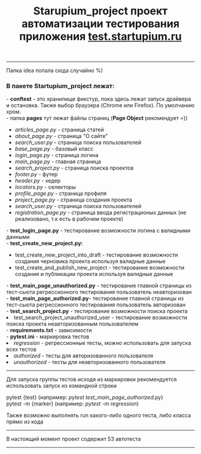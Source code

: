 <h1 align="center">Starupium_project проект автоматизации тестирования приложения <a href="https://test.startupium.ru">test.startupium.ru</a></h1><br>

---

Папка idea попала сюда случайно %)<br>
<h3>В пакете Startupium_project лежат:</h3>
- <b>conftest</b> - это хранилище фикстур, пока здесь лежат запуск драйвера и остановка. Также выбор браузера (Chrome или Firefox). По умолчанию хром.<br>
- папка <b>pages</b> тут лежат файлы страниц (<b>Page Object</b> рекомендует =))<br>
<ul>
<li> <i>articles_page.py</i> - страница статей<br></li>
<li> <i>about_page.py</i> - страница "О сайте"<br></li>
<li> <i>search_user.py</i> - страница поиска пользователей<br></li>
<li> <i>base_page.py</i> - базовый класс<br></li>
<li> <i>login_page.py</i> - страница логина<br></li>
<li> <i>main_page.py</i> - главная страница<br></li>
<li> <i>search_project.py</i> - страница поиска проектов<br></li>
<li> <i>footer.py</i> - футер<br></li>
<li> <i>header.py</i> -  хедер<br></li>
<li> <i>locators.py</i> - селекторы<br></li>
<li> <i>profile_page.py</i> - страница профиля<br></li>
<li> <i>project_page.py</i> - страница создания проекта<br></li>
<li> <i>search_user.py</i> - страница поиска пользователей<br></li>
<li> <i>registration_page.py</i> - страница ввода регистрационых данных (не реализовано, т.к есть в рабочем проекте)<br></li>
</ul>
- <b>test_login_page.py</b> - тестирование возможности логина с валидными данными<br>
- <b>test_create_new_project.py:</b>
<ul>
<li> test_create_new_project_into_draft - тестирование возможности создания черновика проекта используя валидные данные<br></li>
<li> test_create_and_publish_new_project - тестирование возможности создания и публикации проекта используя валидные данные<br></li>
</ul>
- <b>test_main_page_unauthorized.py</b> - тестирование главной страницы из тест-сьюта регрессионного тестирования пользователь неавторизован<br>
- <b>test_main_page_authorized.py</b>- тестирование главной страницы из тест-сьюта регрессионного тестирования пользователь авторизован<br>
- <b>test_search_project.py</b> - тестирование возможности поиска проекта<br>
    <li> test_search_project_unauthorized_user - тестирование возможности поиска проекта неавторизованным пользователем<br></li>
- <b>requirements.txt</b> - зависимости<br>
- <b>pytest.ini</b> - маркировка тестов<br>
    <li> <i>regression</i> - регрессионные тесты, можно использовать для запуска всех тестов<br></li>
    <li> <i>authorized</i> - тесты для авторизованного пользователя<br></li>
    <li> <i>unauthorized</i> - тесты для неавторизованного пользователя<br></li>

---

Для запуска группы тестов исходя из маркировки рекомендуется использовать запуск из командной строки<br>

pytest {test} (например: <i>pytest test_main_page_authorized.py</i>)<br>
pytest -m {marker} (например: <i>pytest -m regression</i>)<br>

Также возможно выполнять run какого-либо одного теста, либо класса прямо из кода<br> 

---

В настоящий момент проект содержит 53 автотеста<br>

---


     

     
   
